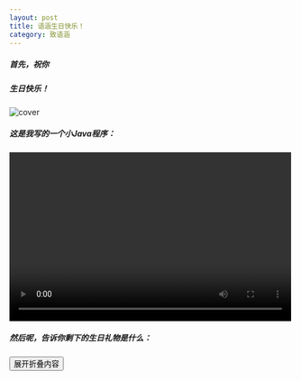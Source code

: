 ```yaml
---
layout: post
title: 语涵生日快乐！
category: 致语涵
---
```


##### 首先，祝你

##### 生日快乐！

![cover](https://pic1.zhimg.com/v2-1b7796ee51e2bab2b87d6c9c87014c48_b.gif)


##### 这是我写的一个小Java程序：
<video src="https://raw.githubusercontent.com/huiqiang233/huiqiang233.github.io/master/image/cyhhappybirthday.mp4" controls="controls" width="500" height="300">您的浏览器不支持播放该视频！</video>

##### 然后呢，告诉你剩下的生日礼物是什么：

<div style='overflow:hidden;'><div><input title="点击我打开" type="button" value="展开折叠内容" onClick="n = this.parentNode.parentNode.lastChild;if(n.style.display == 'none') {n.style.display = 'block'; this.value='收起折叠内容'} else {n.style.display = 'none'; this.value='展开折叠内容'} return false;"/></div><div style="display: none;border-style:groove;padding-right:5px;"><table><td>
   <img src="https://smms.app/image/1cToY7r4ElnesPX" alt="生日礼物">
  </td></table></div></div>
